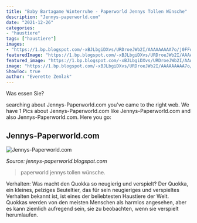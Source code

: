 ```yaml
---
title: "Baby Bartagame Winterruhe - Paperworld Jennys Tollen Wünsche"
description: "Jennys-paperworld.com"
date: "2021-12-26"
categories:
- "haustiere"
tags: ["haustiere"]
images:
- "https://1.bp.blogspot.com/-xBJLbgiDXvs/URDroeJWb2I/AAAAAAAAA7o/j0FFqg-WfIE/s1600/20130205_104353.jpg"
featuredImage: "https://1.bp.blogspot.com/-xBJLbgiDXvs/URDroeJWb2I/AAAAAAAAA7o/j0FFqg-WfIE/s1600/20130205_104353.jpg"
featured_image: "https://1.bp.blogspot.com/-xBJLbgiDXvs/URDroeJWb2I/AAAAAAAAA7o/j0FFqg-WfIE/s1600/20130205_104353.jpg"
image: "https://1.bp.blogspot.com/-xBJLbgiDXvs/URDroeJWb2I/AAAAAAAAA7o/j0FFqg-WfIE/s1600/20130205_104353.jpg"
ShowToc: true
author: "Everette Zemlak"
---
```



Was essen Sie?

	

		
searching about Jennys-Paperworld.com you've came to the right web. We have 1 Pics about Jennys-Paperworld.com like Jennys-Paperworld.com and also Jennys-Paperworld.com. Here you go:
		
    
## Jennys-Paperworld.com

<img loading=lazy src="https://1.bp.blogspot.com/-xBJLbgiDXvs/URDroeJWb2I/AAAAAAAAA7o/j0FFqg-WfIE/s1600/20130205_104353.jpg" onerror="this.onerror=null;this.src='https://tse3.mm.bing.net/th?id=OIP.HoebQ2M0Qrtw5BPrHDiGEQHaFj&amp;pid=15.1';" alt="Jennys-Paperworld.com">

_Source: jennys-paperworld.blogspot.com_

>paperworld jennys tollen wünsche. 

	

Verhalten: Was macht den Quokka so neugierig und verspielt?
Der Quokka, ein kleines, pelziges Beuteltier, das für sein neugieriges und verspieltes Verhalten bekannt ist, ist eines der beliebtesten Haustiere der Welt. Quokkas werden von den meisten Menschen als harmlos angesehen, aber es kann ziemlich aufregend sein, sie zu beobachten, wenn sie verspielt herumlaufen.

